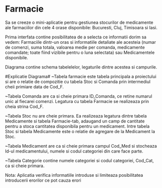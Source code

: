 # Farmacie
 Sa se creeze o mini-aplicatie pentru gestiunea stocurilor de medicamente ale farmaciilor din cele 4 orase disponibile: Bucuresti, Cluj, Timisoara si Iasi.

Prima interfata contine posibilitatea de a selecta ce informatii dorim sa vedem: Farmaciile dintr-un oras si informatiile detaliate ale acesteia (numar de comenzi, suma totala, valoarea medie per comanda, medicamente comandate; toate fiind vizibile pentru o luna selectata) sau Medicamentele disponibile.

Diagrama contine schema tabelelelor, legaturile dintre acestea si campurile.

#Explicatie Diagrama#
 ~Tabela farmacie este tabela principala a proiectului si are o relatie de compozitie cu tabela Stoc si Comanda prin intermediul cheii primiare data de Cod_F.
	
 ~Tabela Comanda are ca si cheie primara ID_Comanda, ce retine numarul unic al fiecarei comenzi. Legatura cu tabela Farmacie se realizeaza prin cheia strina Cod_F.
	
 ~Tabela Stoc nu are cheie primara. Ea realizeaza legatura dintre tabela Medicamente si tabela Farmacie-tab, adaugand un camp de cantitate pentru a stoca cantitatea disponibila pentru un medicament. Intre tabela Stoc si tabela Medicamente este o relatie de agregare de la Medicament la Stoc.
	
 ~Tabela Medicament are ca si cheie primara campul Cod_Med si stocheaza Id-ul medicamentului, numele si codul categoriei din care face parte.
	
 ~Tabela Categorie contine numele categoriei si codul categoriei, Cod_Cat, ca si cheie primara.
 
 Nota: Aplicatia verifica informatiile introduse si limiteaza posibilitatea introducerii erorilor ce pot cauza erori

